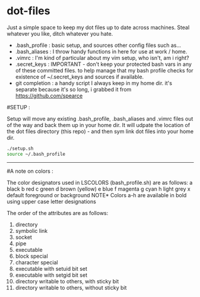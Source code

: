 # dot-files

Just a simple space to keep my dot files up to date across machines. Steal whatever you like, ditch whatever you hate. 

- .bash_profile : basic setup, and sources other config files such as...
- .bash_aliases :  I throw handy functions in here for use at work / home. 
- .vimrc : I'm kind of particular about my vim setup, who isn't, am i right? 
- .secret_keys :  IMPORTANT - don't keep your protected bash vars in any of these committed files. to help manage that my bash profile checks for existence of ~/.secret_keys and sources if available. 
- git completion : a handy script I always keep in my home dir. it's separate because it's so long, i grabbed it from https://github.com/spearce


#SETUP : 

Setup will move any existing .bash_profile, .bash_aliases and .vimrc files out of the way and back them up in your home dir. 
It will udpate the location of the dot files directory (this repo) - and then sym link dot files into your home dir.

```sh
./setup.sh
source ~/.bash_profile
```


----

#A note on colors :

 The color designators used in LSCOLORS (bash_profile.sh) are as follows:
 a black
 b red
 c green
 d brown (yellow)
 e blue
 f magenta
 g cyan
 h light grey
 x default foreground or background
 NOTE* Colors a-h are available in bold using upper case letter designations

 The order of the attributes are as follows:
 1. directory
 2. symbolic link
 3. socket
 4. pipe
 5. executable
 6. block special
 7. character special
 8. executable with setuid bit set
 9. executable with setgid bit set
 10. directory writable to others, with sticky bit
 11. directory writable to others, without sticky bit
